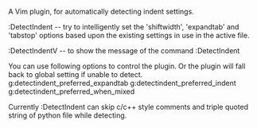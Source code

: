 A Vim plugin, for automatically detecting indent settings.  

:DetectIndent -- try to intelligently set the 'shiftwidth',
'expandtab' and 'tabstop' options based upon the existing settings in use in
the active file.

:DetectIndentV -- to show the message of the command :DetectIndent

You can use following options to control the plugin. Or the plugin will fall back to global setting if unable to detect.
g:detectindent_preferred_expandtab
g:detectindent_preferred_indent
g:detectindent_preferred_when_mixed

Currently :DetectIndent can skip c/c++ style comments and triple quoted string of python file while detecting.
